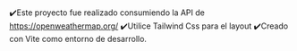 ✔️Este proyecto fue realizado consumiendo la API de https://openweathermap.org/ 
✔️Utilice Tailwind Css para el layout 
✔️Creado con Vite como entorno de desarrollo.
